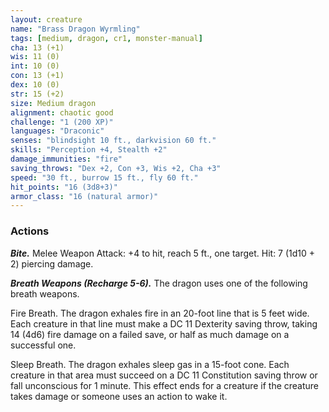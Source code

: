 ```yaml
---
layout: creature
name: "Brass Dragon Wyrmling"
tags: [medium, dragon, cr1, monster-manual]
cha: 13 (+1)
wis: 11 (0)
int: 10 (0)
con: 13 (+1)
dex: 10 (0)
str: 15 (+2)
size: Medium dragon
alignment: chaotic good
challenge: "1 (200 XP)"
languages: "Draconic"
senses: "blindsight 10 ft., darkvision 60 ft."
skills: "Perception +4, Stealth +2"
damage_immunities: "fire"
saving_throws: "Dex +2, Con +3, Wis +2, Cha +3"
speed: "30 ft., burrow 15 ft., fly 60 ft."
hit_points: "16 (3d8+3)"
armor_class: "16 (natural armor)"
---
```


### Actions

***Bite.*** Melee Weapon Attack: +4 to hit, reach 5 ft., one target. Hit: 7 (1d10 + 2) piercing damage.

***Breath Weapons (Recharge 5-6).*** The dragon uses one of the following breath weapons.

Fire Breath. The dragon exhales fire in an 20-foot line that is 5 feet wide. Each creature in that line must make a DC 11 Dexterity saving throw, taking 14 (4d6) fire damage on a failed save, or half as much damage on a successful one.

Sleep Breath. The dragon exhales sleep gas in a 15-foot cone. Each creature in that area must succeed on a DC 11 Constitution saving throw or fall unconscious for 1 minute. This effect ends for a creature if the creature takes damage or someone uses an action to wake it.

